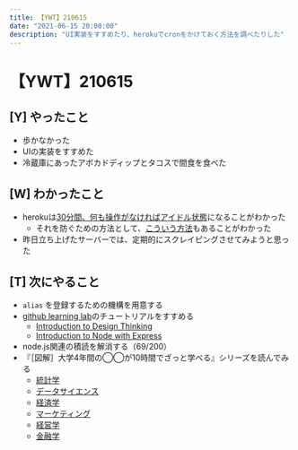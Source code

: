 ```yaml
---
title: 【YWT】210615
date: "2021-06-15 20:00:00"
description: "UI実装をすすめたり、herokuでcronをかけておく方法を調べたりした"
---
```


# 【YWT】210615

## [Y] やったこと

- 歩かなかった
- UIの実装をすすめた
- 冷蔵庫にあったアボカドディップとタコスで間食を食べた

## [W] わかったこと

- herokuは[30分間、何も操作がなければアイドル状態](https://jp.heroku.com/free)になることがわかった
  - それを防ぐための方法として、[こういう方法](https://qiita.com/udon242/items/b8efd594e380aaf830b3)もあることがわかった
- 昨日立ち上げたサーバーでは、定期的にスクレイピングさせてみようと思った

## [T] 次にやること

- `alias` を登録するための機構を用意する
- [github learning lab](https://lab.github.com/githubtraining)のチュートリアルをすすめる
  - [Introduction to Design Thinking](https://lab.github.com/githubtraining/introduction-to-design-thinking)
  - [Introduction to Node with Express](https://lab.github.com/everydeveloper/introduction-to-node-with-express)
- node.js関連の積読を解消する（69/200）
- 『［図解］大学4年間の◯◯が10時間でざっと学べる』シリーズを読んでみる
  - [統計学](https://www.amazon.co.jp/dp/B07PXB4NN9)
  - [データサイエンス](https://www.amazon.co.jp/dp/B07XNW3TQM)
  - [経済学](https://www.amazon.co.jp/dp/B01KNLFHH6)
  - [マーケティング](https://www.amazon.co.jp/dp/B07BNC2SV3)
  - [経営学](https://www.amazon.co.jp/dp/B071SKDF3L)
  - [金融学](https://www.amazon.co.jp/dp/B07BB6Z7FW)
